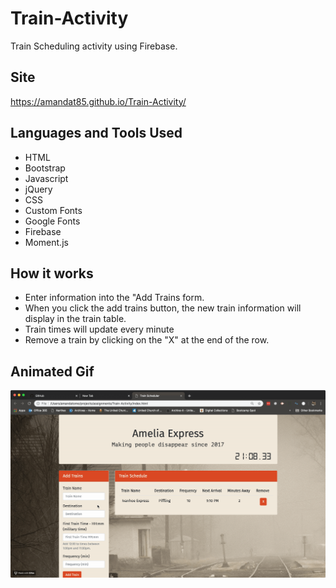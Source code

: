 # Train-Activity
Train Scheduling activity using Firebase.

## Site
https://amandat85.github.io/Train-Activity/

## Languages and Tools Used
* HTML
* Bootstrap
* Javascript
* jQuery
* CSS
* Custom Fonts
* Google Fonts
* Firebase
* Moment.js

## How it works
* Enter information into the "Add Trains form.
* When you click the add trains button, the new train information will display in the train table.
* Train times will update every minute
* Remove a train by clicking on the "X" at the end of the row.

## Animated Gif
![Train-Activity Demo](train-activity.gif)
